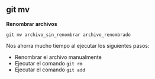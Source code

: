 ## git mv
**Renombrar archivos**
```
git mv archivo_sin_renombrar archivo_renombrado
```
Nos ahorra mucho tiempo al ejecutar los siguientes pasos:
- Renombrar el archivo manualmente
- Ejecutar  el comando `git rm`
- Ejecutar el comando `git add`
